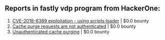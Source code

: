 ## Reports in fastly vdp program from HackerOne:
1. [CVE-2018-6389 exploitation - using scripts loader](https://hackerone.com/reports/1912540) | $0.0 bounty
2. [Cache purge requests are not authenticated](https://hackerone.com/reports/1943117) | $0.0 bounty
3. [Unauthenticated cache purging](https://hackerone.com/reports/1911568) | $0.0 bounty